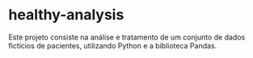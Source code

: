 # healthy-analysis
Este projeto consiste na análise e tratamento de um conjunto de dados fictícios de pacientes, utilizando Python e a biblioteca Pandas.
